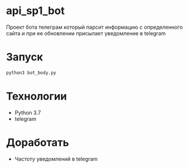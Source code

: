 # api_sp1_bot
Проект бота телеграм который парсит информацию с определенного сайта и при ее обновлении присылает уведомление в telegram
# Запуск
```html
python3 bot_body.py
```
# Технологии 
* Python 3.7
* telegram

# Доработать
* Частоту уведомлений в telegram